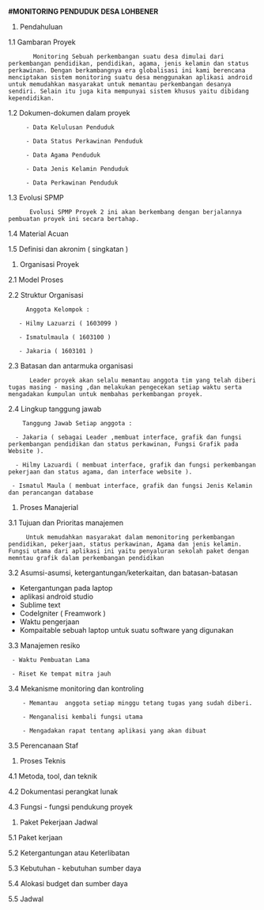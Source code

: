 ﻿﻿﻿﻿﻿﻿﻿﻿﻿﻿﻿﻿﻿﻿﻿﻿﻿﻿﻿﻿﻿**#MONITORING PENDUDUK DESA LOHBENER**>1. Pendahuluan 1.1 Gambaran Proyek           Monitoring Sebuah perkembangan suatu desa dimulai dari perkembangan pendidikan, pendidikan, agama, jenis kelamin dan status perkawinan. Dengan berkambangnya era globalisasi ini kami berencana menciptakan sistem monitoring suatu desa menggunakan aplikasi android untuk memudahkan masyarakat untuk memantau perkembangan desanya sendiri. Selain itu juga kita mempunyai sistem khusus yaitu dibidang kependidikan. 1.2 Dokumen-dokumen dalam proyek         - Data Kelulusan Penduduk         - Data Status Perkawinan Penduduk         - Data Agama Penduduk         - Data Jenis Kelamin Penduduk         - Data Perkawinan Penduduk 1.3 Evolusi SPMP          Evolusi SPMP Proyek 2 ini akan berkembang dengan berjalannya pembuatan proyek ini secara bertahap. 1.4 Material Acuan 1.5 Definisi dan akronim ( singkatan )1. Organisasi Proyek  2.1 Model Proses  2.2 Struktur Organisasi               Anggota Kelompok :           - Hilmy Lazuarzi ( 1603099 )       - Ismatulmaula ( 1603100 )       - Jakaria ( 1603101 ) 2.3 Batasan dan antarmuka organisasi          Leader proyek akan selalu memantau anggota tim yang telah diberi tugas masing - masing ,dan melakukan pengecekan setiap waktu serta mengadakan kumpulan untuk membahas perkembangan proyek. 2.4 Lingkup tanggung jawab                  Tanggung Jawab Setiap anggota :      - Jakaria ( sebagai Leader ,membuat interface, grafik dan fungsi perkembangan pendidikan dan status perkawinan, Fungsi Grafik pada Website ).      - Hilmy Lazuardi ( membuat interface, grafik dan fungsi perkembangan pekerjaan dan status agama, dan interface website ).     - Ismatul Maula ( membuat interface, grafik dan fungsi Jenis Kelamin dan perancangan database1. Proses Manajerial  3.1 Tujuan dan Prioritas manajemen                 Untuk memudahkan masyarakat dalam memonitoring perkembangan pendidikan, pekerjaan, status perkawinan, Agama dan jenis kelamin. Fungsi utama dari aplikasi ini yaitu penyaluran sekolah paket dengan memntau grafik dalam perkembangan pendidikan  3.2 Asumsi-asumsi, ketergantungan/keterkaitan, dan batasan-batasan   - Ketergantungan pada laptop   - aplikasi android studio   - Sublime text   - CodeIgniter ( Freamwork )   - Waktu pengerjaan   - Kompaitable sebuah laptop untuk suatu software yang digunakan 3.3 Manajemen resiko         - Waktu Pembuatan Lama         - Riset Ke tempat mitra jauh  3.4 Mekanisme monitoring dan kontroling             - Memantau  anggota setiap minggu tetang tugas yang sudah diberi.               - Menganalisi kembali fungsi utama         - Mengadakan rapat tentang aplikasi yang akan dibuat 3.5 Perencanaan Staf1. Proses Teknis  4.1 Metoda, tool, dan teknik  4.2 Dokumentasi perangkat lunak 4.3 Fungsi - fungsi pendukung proyek1. Paket Pekerjaan Jadwal  5.1 Paket kerjaan 5.2 Ketergantungan atau Keterlibatan 5.3 Kebutuhan - kebutuhan sumber daya 5.4 Alokasi budget dan sumber daya 5.5 Jadwal